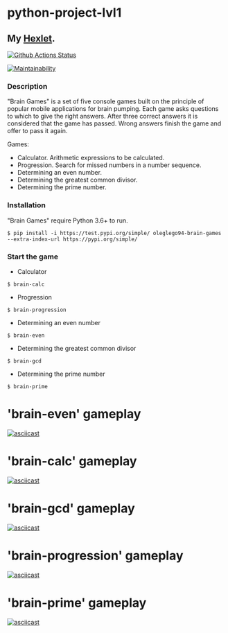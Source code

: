# python-project-lvl1
## My [Hexlet](https://ru.hexlet.io/u/o_legleg_o).

[![Github Actions Status](https://github.com/oleglego94/python-project-lvl1/workflows/Python%20CI/badge.svg)](https://github.com/oleglego94/python-project-lvl1/actions)

[![Maintainability](https://api.codeclimate.com/v1/badges/3484037c18398fc39afc/maintainability)](https://codeclimate.com/github/oleglego94/python-project-lvl1/maintainability)

### Description
"Brain Games" is a set of five console games built on the principle of popular mobile applications for brain pumping. Each game asks questions to which to give the right answers. After three correct answers it is considered that the game has passed. Wrong answers finish the game and offer to pass it again. 

Games:
- Calculator. Arithmetic expressions to be calculated.
- Progression. Search for missed numbers in a number sequence.
- Determining an even number.
- Determining the greatest common divisor.
- Determining the prime number.
### Installation
"Brain Games" require Python 3.6+ to run.
```
$ pip install -i https://test.pypi.org/simple/ oleglego94-brain-games --extra-index-url https://pypi.org/simple/
```
### Start the game
- Calculator
```
$ brain-calc
```
- Progression
```
$ brain-progression
```
- Determining an even number
```
$ brain-even
```
- Determining the greatest common divisor
```
$ brain-gcd
```
- Determining the prime number
```
$ brain-prime
```

# 'brain-even' gameplay

[![asciicast](https://asciinema.org/a/BzQ8aqnLfVgLKlqkk4W6CU3y3.svg)](https://asciinema.org/a/BzQ8aqnLfVgLKlqkk4W6CU3y3)

# 'brain-calc' gameplay

[![asciicast](https://asciinema.org/a/O8vX2kmdkzdRqaXiHXsTYO13f.svg)](https://asciinema.org/a/O8vX2kmdkzdRqaXiHXsTYO13f)

# 'brain-gcd' gameplay

[![asciicast](https://asciinema.org/a/6vBWMRq3Svr8IaHtiqtw7U4cm.svg)](https://asciinema.org/a/6vBWMRq3Svr8IaHtiqtw7U4cm)

# 'brain-progression' gameplay

[![asciicast](https://asciinema.org/a/m8hkE1WGuxjuhkm2eKM9PjZxU.svg)](https://asciinema.org/a/m8hkE1WGuxjuhkm2eKM9PjZxU)

# 'brain-prime' gameplay

[![asciicast](https://asciinema.org/a/ty9XZHickTh7c2fC1qbn6J3j6.svg)](https://asciinema.org/a/ty9XZHickTh7c2fC1qbn6J3j6)
